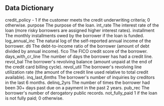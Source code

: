 ## **Data Dictionary**

credit_policy	- 1 if the customer meets the credit underwriting criteria; 0 otherwise.
purpose	The purpose of the loan.
int_rate	The interest rate of the loan (more risky borrowers are assigned higher interest rates).
installment	The monthly installments owed by the borrower if the loan is funded.
log_annual_inc	The natural log of the self-reported annual income of the borrower.
dti	The debt-to-income ratio of the borrower (amount of debt divided by annual income).
fico	The FICO credit score of the borrower.
days_with_cr_line	The number of days the borrower has had a credit line.
revol_bal	The borrower's revolving balance (amount unpaid at the end of the credit card billing cycle).
revol_util	The borrower's revolving line utilization rate (the amount of the credit line used relative to total credit available).
inq_last_6mths	The borrower's number of inquiries by creditors in the last 6 months.
delinq_2yrs	The number of times the borrower had been 30+ days past due on a payment in the past 2 years.
pub_rec	The borrower's number of derogatory public records.
not_fully_paid	1 if the loan is not fully paid; 0 otherwise.
